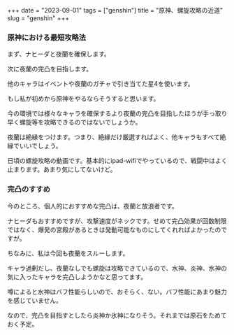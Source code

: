 +++
date = "2023-09-01"
tags = ["genshin"]
title = "原神、螺旋攻略の近道"
slug = "genshin"
+++

### 原神における最短攻略法

まず、ナヒーダと夜蘭を確保します。

次に夜蘭の完凸を目指します。

他のキャラはイベントや夜蘭のガチャで引き当てた星4を使います。

もし私が初めから原神をやるならそうすると思います。

今の環境では様々なキャラを確保するより夜蘭の完凸を目指したほうが手っ取り早く螺旋等を攻略できるのではないでしょうか。

夜蘭は絶縁をつけます。つまり、絶縁だけ厳選すればよく、他キャラもすべて絶縁でいいでしょう。

日頃の螺旋攻略の動画です。基本的にipad-wifiでやっているので、戦闘中はよく止まります。あまり気にしてないけど。

### 完凸のすすめ

今のところ、個人的におすすめな完凸は、夜蘭と放浪者です。

ナヒーダもおすすめですが、攻撃速度がネックです。せめて完凸効果が回数制限ではなく、爆発の宮殿があるときは発動可能なものにしてくれればよかったのですが。

ちなみに、私は今回も夜蘭をスルーします。

キャラ過剰だし、夜蘭なしでも螺旋は攻略できているので、水神、炎神、氷神の気に入ったキャラを完凸しようかなと思ってます。

噂によると水神はバフ性能らしいので、おそらく、ない。バフ性能にあまり魅力を感じていません。

なので、完凸を目指すとしたら炎神か氷神になりそう。それまでは原石をためておく予定。

